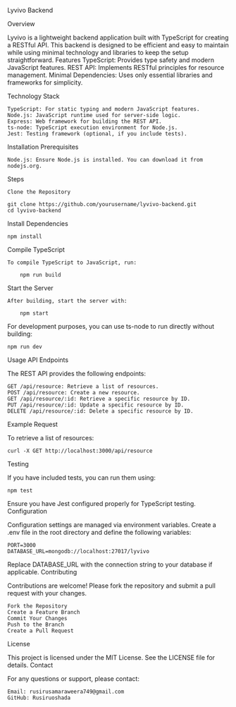 Lyvivo Backend

Overview

Lyvivo is a lightweight backend application built with TypeScript for creating a RESTful API. This backend is designed to be efficient and easy to maintain while using minimal technology and libraries to keep the setup straightforward.
Features
    TypeScript: Provides type safety and modern JavaScript features.
    REST API: Implements RESTful principles for resource management.
    Minimal Dependencies: Uses only essential libraries and frameworks for simplicity.

Technology Stack

    TypeScript: For static typing and modern JavaScript features.
    Node.js: JavaScript runtime used for server-side logic.
    Express: Web framework for building the REST API.
    ts-node: TypeScript execution environment for Node.js.
    Jest: Testing framework (optional, if you include tests).

Installation
Prerequisites

    Node.js: Ensure Node.js is installed. You can download it from nodejs.org.

Steps

    Clone the Repository

    git clone https://github.com/yourusername/lyvivo-backend.git
    cd lyvivo-backend

Install Dependencies

    npm install

Compile TypeScript

    To compile TypeScript to JavaScript, run:

        npm run build

Start the Server

    After building, start the server with:

        npm start

For development purposes, you can use ts-node to run directly without building:

    npm run dev
Usage
API Endpoints

The REST API provides the following endpoints:

    GET /api/resource: Retrieve a list of resources.
    POST /api/resource: Create a new resource.
    GET /api/resource/:id: Retrieve a specific resource by ID.
    PUT /api/resource/:id: Update a specific resource by ID.
    DELETE /api/resource/:id: Delete a specific resource by ID.

Example Request

To retrieve a list of resources:

    curl -X GET http://localhost:3000/api/resource

Testing

If you have included tests, you can run them using:

    npm test

Ensure you have Jest configured properly for TypeScript testing.
Configuration

Configuration settings are managed via environment variables. Create a .env file in the root directory and define the following variables:

    PORT=3000
    DATABASE_URL=mongodb://localhost:27017/lyvivo

Replace DATABASE_URL with the connection string to your database if applicable.
Contributing

Contributions are welcome! Please fork the repository and submit a pull request with your changes.

    Fork the Repository
    Create a Feature Branch
    Commit Your Changes
    Push to the Branch
    Create a Pull Request

License

This project is licensed under the MIT License. See the LICENSE file for details.
Contact

For any questions or support, please contact:

    Email: rusirusamaraweera749@gmail.com
    GitHub: Rusiruoshada
